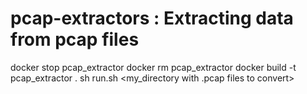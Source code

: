 # pcap-extractors : Extracting data from pcap files

docker stop pcap_extractor
docker rm pcap_extractor
docker build -t pcap_extractor .
sh run.sh <my_directory with .pcap files to convert>